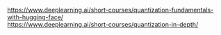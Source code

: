 https://www.deeplearning.ai/short-courses/quantization-fundamentals-with-hugging-face/  
https://www.deeplearning.ai/short-courses/quantization-in-depth/  
